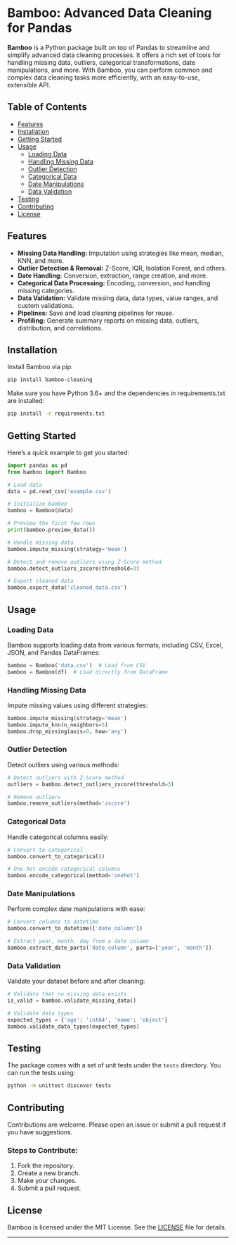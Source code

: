 # Bamboo: Advanced Data Cleaning for Pandas

**Bamboo** is a Python package built on top of Pandas to streamline and simplify advanced data cleaning processes. It offers a rich set of tools for handling missing data, outliers, categorical transformations, date manipulations, and more. With Bamboo, you can perform common and complex data cleaning tasks more efficiently, with an easy-to-use, extensible API.

## Table of Contents

- [Features](#features)
- [Installation](#installation)
- [Getting Started](#getting-started)
- [Usage](#usage)
  - [Loading Data](#loading-data)
  - [Handling Missing Data](#handling-missing-data)
  - [Outlier Detection](#outlier-detection)
  - [Categorical Data](#categorical-data)
  - [Date Manipulations](#date-manipulations)
  - [Data Validation](#data-validation)
- [Testing](#testing)
- [Contributing](#contributing)
- [License](#license)

## Features

- **Missing Data Handling:** Imputation using strategies like mean, median, KNN, and more.
- **Outlier Detection & Removal:** Z-Score, IQR, Isolation Forest, and others.
- **Date Handling:** Conversion, extraction, range creation, and more.
- **Categorical Data Processing:** Encoding, conversion, and handling missing categories.
- **Data Validation:** Validate missing data, data types, value ranges, and custom validations.
- **Pipelines:** Save and load cleaning pipelines for reuse.
- **Profiling:** Generate summary reports on missing data, outliers, distribution, and correlations.

## Installation

Install Bamboo via pip:

```bash
pip install bamboo-cleaning
```

Make sure you have Python 3.6+ and the dependencies in requirements.txt are installed:

```bash
pip install -r requirements.txt
```

## Getting Started

Here’s a quick example to get you started:

```python
import pandas as pd
from bamboo import Bamboo

# Load data
data = pd.read_csv('example.csv')

# Initialize Bamboo
bamboo = Bamboo(data)

# Preview the first few rows
print(bamboo.preview_data())

# Handle missing data
bamboo.impute_missing(strategy='mean')

# Detect and remove outliers using Z-Score method
bamboo.detect_outliers_zscore(threshold=3)

# Export cleaned data
bamboo.export_data('cleaned_data.csv')
```

## Usage

### Loading Data

Bamboo supports loading data from various formats, including CSV, Excel, JSON, and Pandas DataFrames:

```python
bamboo = Bamboo('data.csv')  # Load from CSV
bamboo = Bamboo(df)  # Load directly from DataFrame
```

### Handling Missing Data

Impute missing values using different strategies:

```python
bamboo.impute_missing(strategy='mean')
bamboo.impute_knn(n_neighbors=5)
bamboo.drop_missing(axis=0, how='any')
```

### Outlier Detection

Detect outliers using various methods:

```python
# Detect outliers with Z-Score method
outliers = bamboo.detect_outliers_zscore(threshold=3)

# Remove outliers
bamboo.remove_outliers(method='zscore')
```

### Categorical Data

Handle categorical columns easily:

```python
# Convert to categorical
bamboo.convert_to_categorical()

# One-hot encode categorical columns
bamboo.encode_categorical(method='onehot')
```

### Date Manipulations

Perform complex date manipulations with ease:

```python
# Convert columns to datetime
bamboo.convert_to_datetime(['date_column'])

# Extract year, month, day from a date column
bamboo.extract_date_parts('date_column', parts=['year', 'month'])
```

### Data Validation

Validate your dataset before and after cleaning:

```python
# Validate that no missing data exists
is_valid = bamboo.validate_missing_data()

# Validate data types
expected_types = {'age': 'int64', 'name': 'object'}
bamboo.validate_data_types(expected_types)
```

## Testing

The package comes with a set of unit tests under the `tests` directory. You can run the tests using:

```bash
python -m unittest discover tests
```

## Contributing

Contributions are welcome. Please open an issue or submit a pull request if you have suggestions.

### Steps to Contribute:
1. Fork the repository.
2. Create a new branch.
3. Make your changes.
4. Submit a pull request.

## License

Bamboo is licensed under the MIT License. See the [LICENSE](LICENSE) file for details.

---